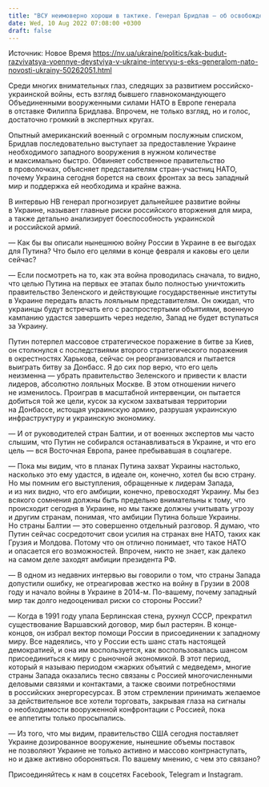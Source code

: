 ```yaml
---
title: "ВСУ неимоверно хороши в тактике. Генерал Бридлав — об освобождении Херсона и обстрелах России с украинской территории. Интервью НВ"
date: Wed, 10 Aug 2022 07:08:00 +0300
draft: false
---
```

Источник: Новое Время https://nv.ua/ukraine/politics/kak-budut-razvivatsya-voennye-deystviya-v-ukraine-intervyu-s-eks-generalom-nato-novosti-ukrainy-50262051.html


Среди многих внимательных глаз, следящих за развитием российско-украинской войны, есть взгляд бывшего главнокомандующего Объединенными вооруженными силами НАТО в Европе генерала в отставке Филиппа Бридлава. Впрочем, не только взгляд, но и голос, достаточно громкий в экспертных кругах.

Опытный американский военный с огромным послужным списком, Бридлав последовательно выступает за предоставление Украине необходимого западного вооружения в нужном количестве и максимально быстро. Обвиняет собственное правительство в проволочках, объясняет представителям стран-участниц НАТО, почему Украина сегодня борется на своих фронтах за весь западный мир и поддержка ей необходима и крайне важна.

В интервью НВ генерал прогнозирует дальнейшее развитие войны в Украине, называет главные риски российского вторжения для мира, а также детально анализирует боеспособность украинской и российской армий.

— Как бы вы описали нынешнюю войну России в Украине в ее выгодах для Путина? Что было его целями в конце февраля и каковы его цели сейчас?

— Если посмотреть на то, как эта война проводилась сначала, то видно, что целью Путина на первых ее этапах было полностью уничтожить правительство Зеленского и действующие государственные институты в Украине передать власть лояльным представителям. Он ожидал, что украинцы будут встречать его с распростертыми объятиями, военную кампанию удастся завершить через неделю, Запад не будет вступаться за Украину.

Путин потерпел массовое стратегическое поражение в битве за Киев, он столкнулся с последствиями второго стратегического поражения в окрестностях Харькова, сейчас он реорганизовался и пытается выиграть битву за Донбасс. Я до сих пор верю, что его цель неизменна — убрать правительство Зеленского и привести к власти лидеров, абсолютно лояльных Москве. В этом отношении ничего не изменилось. Проиграв в масштабной интервенции, он пытается добиться той же цели, кусок за куском захватывая территории на Донбассе, истощая украинскую армию, разрушая украинскую инфраструктуру и украинскую экономику.

— И от руководителей стран Балтии, и от военных экспертов мы часто слышим, что Путин не собирался останавливаться в Украине, и что его цель — вся Восточная Европа, ранее пребывавшая в соцлагере.

— Пока мы видим, что в планах Путина захват Украины настолько, насколько это ему удастся, в идеале он, конечно, хотел бы всю страну. Но мы помним его выступления, обращенные к лидерам Запада, и из них видно, что его амбиции, конечно, превосходят Украину. Мы без всякого сомнения должны быть предельно внимательны к тому, что происходит сегодня в Украине, но мы также должны учитывать угрозу и другим странам, понимая, что амбиции Путина больше Украины. Но страны Балтии — это совершенно отдельный разговор. Я думаю, что Путин сейчас сосредоточит свои усилия на странах вне НАТО, таких как Грузия и Молдова. Потому что он отлично понимает, что такое НАТО и опасается его возможностей. Впрочем, никто не знает, как далеко на самом деле заходят амбиции президента РФ.

— В одном из недавних интервью вы говорили о том, что страны Запада допустили ошибку, не отреагировав жестко на войну в Грузии в 2008 году и начало войны в Украине в 2014-м. По-вашему, почему западный мир так долго недооценивал риски со стороны России?

— Когда в 1991 году упала Берлинская стена, рухнул СССР, прекратил существование Варшавский договор, мир был растерян. В конце-концов, он избрал вектор помощи России в присоединении к западному миру. Все надеялись, что у России есть шанс стать настоящей демократией, и она им воспользуется, как воспользовалась шансом присоединиться к миру с рыночной экономикой. В этот период, который я называю периодом «жарких объятий с медведем», многие страны Запада оказались тесно связаны с Россией многочисленными деловыми связями и контактами, а также своими потребностями в российских энергоресурсах. В этом стремлении принимать желаемое за действительное все хотели торговать, закрывая глаза на сигналы о необходимости вооруженной конфронтации с Россией, пока ее аппетиты только просыпались.

— Из того, что мы видим, правительство США сегодня поставляет Украине дозированное вооружение, нынешние объемы поставок не позволяют Украине не только активно и массово контрнаступать, но и даже активно обороняться. По вашему мнению, с чем это связано?

Присоединяйтесь к нам в соцсетях Facebook, Telegram и Instagram.
